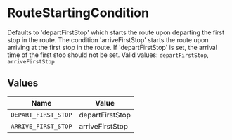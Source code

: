 # RouteStartingCondition

Defaults to 'departFirstStop' which starts the route upon departing the first stop in the route.
 The condition 'arriveFirstStop' starts the route upon arriving at the first stop in the route. If 'departFirstStop' is set,
the arrival time of the first stop should not be set.  Valid values: `departFirstStop`, `arriveFirstStop`


## Values

| Name                | Value               |
| ------------------- | ------------------- |
| `DEPART_FIRST_STOP` | departFirstStop     |
| `ARRIVE_FIRST_STOP` | arriveFirstStop     |